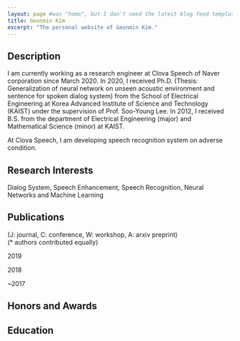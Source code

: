 ```yaml
---
layout: page #was "home", but I don't need the latest blog feed template on the homepage
title: Geonmin Kim
excerpt: "The personal website of Geonmin Kim."
---
```


## Description
I am currently working as a research engineer at Clova Speech of Naver corporation since March 2020. In 2020, I received Ph.D. (Thesis: Generalization of neural network on unseen acoustic environment and sentence for spoken dialog system) from the School of Electrical Engineering at Korea Advanced Institute of Science and Technology (KAIST) under the supervision of Prof. Soo-Young Lee. In 2012, I received B.S. from the department of Electrical Engineering (major) and Mathematical Science (minor) at KAIST.

At Clova Speech, I am developing speech recognition system on adverse condition.

## Research Interests
Dialog System, Speech Enhancement, Speech Recognition, Neural Networks and Machine Learning

## Publications
(J: journal, C: conference, W: workshop, A: arxiv preprint)  
(* authors contributed equally)

2019

2018

~2017


## Honors and Awards

## Education
